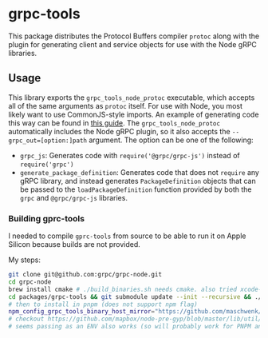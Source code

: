 # grpc-tools

This package distributes the Protocol Buffers compiler `protoc` along with the
plugin for generating client and service objects for use with the Node gRPC
libraries.

## Usage

This library exports the `grpc_tools_node_protoc` executable, which accepts all
of the same arguments as `protoc` itself. For use with Node, you most likely
want to use CommonJS-style imports. An example of generating code this way can
be found in [this guide](https://developers.google.com/protocol-buffers/docs/reference/javascript-generated#commonjs-imports).
The `grpc_tools_node_protoc` automatically includes the Node gRPC plugin, so
it also accepts the `--grpc_out=[option:]path` argument. The option can be
one of the following:

 - `grpc_js`: Generates code with `require('@grpc/grpc-js')` instead of
   `require('grpc')`
 - `generate_package_definition`: Generates code that does not `require` any
   gRPC library, and instead generates `PackageDefinition` objects that can
   be passed to the `loadPackageDefinition` function provided by both the
   `grpc` and `@grpc/grpc-js` libraries.

### Building gprc-tools

I needed to compile `gprc-tools` from source to be able to run it on Apple Silicon because builds are not provided.

My steps:

```sh
git clone git@github.com:grpc/grpc-node.git
cd grpc-node
brew install cmake # ./build_binaries.sh needs cmake. also tried xcode-select --install but it didn't seem to work
cd packages/grpc-tools && git submodule update --init --recursive && ./build_binaries.sh
# then to install in pnpm (does not support npm flag)
npm_config_grpc_tools_binary_host_mirror="https://github.com/maschwenk/grpc-node/raw/2dd28e1ab8211533007dd2df5ae632de60006983/artifacts/" pnpm install
# checkout https://github.com/mapbox/node-pre-gyp/blob/master/lib/util/versioning.js#L316
# seems passing as an ENV also works (so will probably work for PNPM and Yarn)
```
